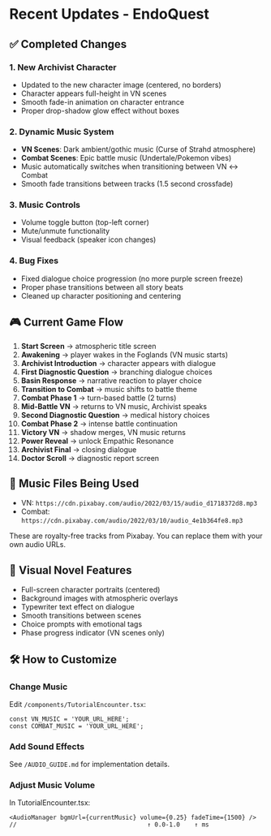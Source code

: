 # Recent Updates - EndoQuest

## ✅ Completed Changes

### 1. **New Archivist Character**
- Updated to the new character image (centered, no borders)
- Character appears full-height in VN scenes
- Smooth fade-in animation on character entrance
- Proper drop-shadow glow effect without boxes

### 2. **Dynamic Music System**
- **VN Scenes**: Dark ambient/gothic music (Curse of Strahd atmosphere)
- **Combat Scenes**: Epic battle music (Undertale/Pokemon vibes)
- Music automatically switches when transitioning between VN ↔ Combat
- Smooth fade transitions between tracks (1.5 second crossfade)

### 3. **Music Controls**
- Volume toggle button (top-left corner)
- Mute/unmute functionality
- Visual feedback (speaker icon changes)

### 4. **Bug Fixes**
- Fixed dialogue choice progression (no more purple screen freeze)
- Proper phase transitions between all story beats
- Cleaned up character positioning and centering

## 🎮 Current Game Flow

1. **Start Screen** → atmospheric title screen
2. **Awakening** → player wakes in the Foglands (VN music starts)
3. **Archivist Introduction** → character appears with dialogue
4. **First Diagnostic Question** → branching dialogue choices
5. **Basin Response** → narrative reaction to player choice
6. **Transition to Combat** → music shifts to battle theme
7. **Combat Phase 1** → turn-based battle (2 turns)
8. **Mid-Battle VN** → returns to VN music, Archivist speaks
9. **Second Diagnostic Question** → medical history choices
10. **Combat Phase 2** → intense battle continuation
11. **Victory VN** → shadow merges, VN music returns
12. **Power Reveal** → unlock Empathic Resonance
13. **Archivist Final** → closing dialogue
14. **Doctor Scroll** → diagnostic report screen

## 🎵 Music Files Being Used

- VN: `https://cdn.pixabay.com/audio/2022/03/15/audio_d1718372d8.mp3`
- Combat: `https://cdn.pixabay.com/audio/2022/03/10/audio_4e1b364fe8.mp3`

These are royalty-free tracks from Pixabay. You can replace them with your own audio URLs.

## 🎨 Visual Novel Features

- Full-screen character portraits (centered)
- Background images with atmospheric overlays
- Typewriter text effect on dialogue
- Smooth transitions between scenes
- Choice prompts with emotional tags
- Phase progress indicator (VN scenes only)

## 🛠️ How to Customize

### Change Music
Edit `/components/TutorialEncounter.tsx`:
```tsx
const VN_MUSIC = 'YOUR_URL_HERE';
const COMBAT_MUSIC = 'YOUR_URL_HERE';
```

### Add Sound Effects
See `/AUDIO_GUIDE.md` for implementation details.

### Adjust Music Volume
In TutorialEncounter.tsx:
```tsx
<AudioManager bgmUrl={currentMusic} volume={0.25} fadeTime={1500} />
//                                    ↑ 0.0-1.0    ↑ ms
```
